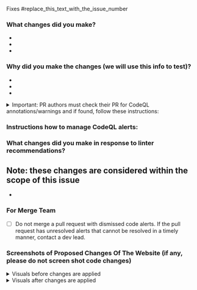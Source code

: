 Fixes #replace_this_text_with_the_issue_number

### What changes did you make?
  -
  -
  -

### Why did you make the changes (we will use this info to test)?
  -
  -
  -
<details><summary>Important: PR authors must check their PR for CodeQL annotations/warnings and if found, follow these instructions:</summary>
<p>
<ul>
<li> After submitting a pull request, a developer should check for CodeQL code annotations within the pull request comments.  Alerts of severity Medium and lower will not cause GitHub check failure, but they should be resolved prior to proceeding with pull request reviews.  </li>  
<li> DO NOT DISMISS ALERTS.  Alerts should be dismissed only by merge team/dev leads following review of a recommendation  to dismiss. </li> 
<li>In order to determine if/what code changes are required to resolve the alert, read and understand the alert message.  For more information, click "show more details" to view the alert page.  On that page you can click "Show more" to view additional recommendations, example and references.  In order to learn how similar alerts were managed in our repository, browse to [CodeQL alerts](https://github.com/hackforla/website/security/code-scanning) and search for the query (for example "Potentially unsafe external link").  If more help is required, post the question in #hfla-site and if an adequate response is not recieved, send a Slack message to a dev lead.  </li>
<li> If you determine that the alert is a false positive, describe your reasoning below in the section "What changes did you make in response to linter recommendations?".  The alert will be dismissed by a member of the merge team (? or dev lead) following the review of this issue.  </li>
<li> If code changes are required to resolve the alert, the changes will be considered within the scope of the issue.  Make those changes and describe them below in the section "What changes did you make in response to linter recommendations?"</li>

</p>
</details> 

### Instructions how to manage CodeQL alerts:


### What changes did you make in response to linter recommendations? 
Note: these changes are considered within the scope of this issue
-
-

### For Merge Team
- [ ] Do not merge a pull request with dismissed code alerts.  If the pull request has unresolved alerts that cannot be resolved in a timely manner, contact a dev lead.  
### Screenshots of Proposed Changes Of The Website  (if any, please do not screen shot code changes)
<!-- Note, if your images are too big, use the <img src="" width="" length="" />  syntax instead of ![image](link) to format the images -->
<!-- If images are not loading properly, you might need to double check the syntax or add a newline after the closing </summary> tag -->

<details>
<summary>Visuals before changes are applied</summary>

![image](Paste_Your_Image_Link_Here_After_Attaching_Files)

</details>

<details>
<summary>Visuals after changes are applied</summary>
  
![image](Paste_Your_Image_Link_Here_After_Attaching_Files)

</details>
